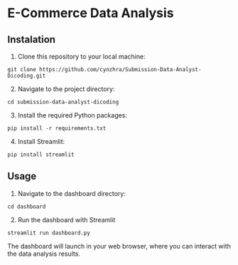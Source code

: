 # E-Commerce Data Analysis

## Instalation
1. Clone this repository to your local machine:
```
git clone https://github.com/cynzhra/Submission-Data-Analyst-Dicoding.git
```
2. Navigate to the project directory:
```
cd submission-data-analyst-dicoding
```
3. Install the required Python packages:
```
pip install -r requirements.txt
```
4. Install Streamlit:
```
pip install streamlit
```

## Usage
1. Navigate to the dashboard directory:
```
cd dashboard
```
2. Run the dashboard with Streamlit
```
streamlit run dashboard.py
```

The dashboard will launch in your web browser, where you can interact with the data analysis results.
